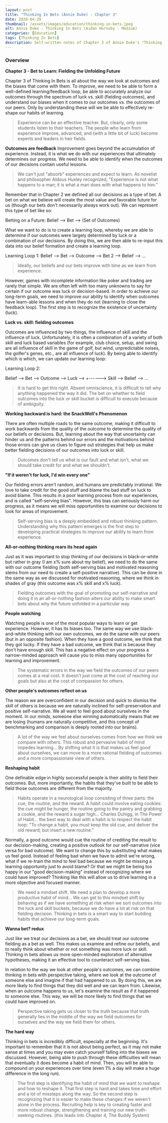 ```yaml
---
layout: post
title: "Thinking In Bets (Annie Duke) - Chapter 3"
date: 2020-04-29
thumbnail: /assets/images/education/thinking-in-bets.jpeg
alt: Annie Duke - Thinking In Bets (Aidan Hornsby - Medium)
categories: [Education]
tags: [Thinking In Bets]
description: Self-written notes of Chapter 3 of Annie Duke's "Thinking In Bets", as well as some included ideas on how to apply the content to trading performance.
---
```

<h3>Overview</h3>

**Chapter 3 - Bet to Learn: Fielding the Unfolding Future**

Chapter 3 of Thinking In Bets is all about the way we look at outcomes and the biases that come with them. To improve, we need to be able to form a well-defined learning/feedback loop, be able to accurately analyze our outcomes through the spectrum of luck vs. skill (fielding outcomes), and understand our biases when it comes to our outcomes vs. the outcomes of our peers. Only by understanding these will we be able to effectively re-shape our habits of learning.

<blockquote>Experience can be an effective teacher. But, clearly, only some students listen to their teachers. The people who learn from experience improve, advanced, and (with a little bit of luck) become experts and leaders in heir fields.</blockquote>

**Outcomes are feedback**
Improvement goes beyond the accumulation of experience. Instead, it is what we do with our experiences that ultimately determines our progress. We need to be able to identify when the outcomes of our decisions contain useful lessons.

<blockquote>We can't just "absorb" experiences and expect to learn. As novelist and philosopher Aldous Huxley recognized, "Experience is not what happens to a man; it is what a man does with what happens to him."</blockquote>

Remember that in Chapter 2 we defined all our decisions as a type of bet. A bet on what we believe will create the most value and favorable future for us (though our bets don't necessarily always work out). We can represent this type of bet like so:

Betting on a Future:
Belief --> Bet --> (Set of Outcomes)

What we want to do is to create a learning loop, whereby we are able to determine if our outcomes were largely determined by luck or a combination of our decisions. By doing this, we are then able to re-input this data into our belief formation and create a learning loop.

Learning Loop 1:
Belief --> Bet --> Outcome --> Bet 2 --> Belief --> ...

<blockquote>Ideally, our beliefs and our bets improve with time as we learn from experience.</blockquote>

However, games with incomplete information like poker and trading are rarely that simple. We are often left with too many unknowns to say for certain if our outcome was luck or decision-based. In order to achieve our long-term goals, we need to improve our ability to identify when outcomes have learn-able lessons and when they do not (learning to close the feedback loop). The first step is to recognize the existence of uncertainty (luck).

**Luck vs. skill: fielding outcomes**

Outcomes are influenced by two things, the influence of skill and the influence of luck. Unfortunately, it is often a combination of a variety of both skill and luck based variables (for example, club choice, setup, and swing are all influence of skill in the game of golf, but wind, unpredictable noises, the golfer's genes, etc., are all influence of luck). By being able to identify which is which, we can update our learning loop:

Learning Loop 2:

Belief --> Bet --> Outcome --> Luck -->
                      +------> Skill --> Belief --> ...

<blockquote>It is hard to get this right. Absent omniscience, it is difficult to tell why anything happened the way it did. The bet on whether to field outcomes into the luck or skill bucket is difficult to execute because of ambiguity.</blockquote>

**Working backward is hard: the SnackWell's Phenomenon**

There are often multiple roads to the same outcome, making it difficult to work backwards from the quality of the outcome to determine the quality of our beliefs or decisions. But, learning about the way that uncertainty can hinder us and the patterns behind our errors and the motivations behind those errors can give us clues to figure out strategies that help us make better fielding decisions of our outcomes into luck or skill.

<blockquote>Outcomes don't tell us what is our fault and what isn't, what we should take credit for and what we shouldn't.</blockquote>

**"If it weren't for luck, I'd win every one"**

Our fielding errors aren't random, and humans are predictably irrational. We love to take credit for the good stuff and blame the bad stuff on luck to avoid blame. This results in a poor learning process from our experiences, and is called "self-serving bias". However, this bias can seriously harm our progress, as it means we will miss opportunities to examine our decisions to look for areas of improvement.

<blockquote>Self-serving bias is a deeply embedded and robust thinking pattern. Understanding why this pattern emerges is the first step to developing practical strategies to improve our ability to learn from experience.</blockquote>

**All-or-nothing thinking rears its head again**

Just as it was important to stop thinking of our decisions in black-or-white but rather in gray (I am x% sure about my belief), we need to do the same with our outcome fielding (both self-serving bias and motivated reasoning stems from our need to create a self-positive narrative). This can be done in the same way as we discussed for motivated reasoning, where we think in shades of gray (this outcome was x% skill and x% luck).

<blockquote>Fielding outcomes with the goal of promoting our self-narrative and doing it in an all-or-nothing fashion alters our ability to make smart bets about why the future unfolded in a particular way.</blockquote>

**People watching**

Watching people is one of the most popular ways to learn or get experience. However, it has its biases too. The same way we use black-and-white thinking with our own outcomes, we do the same with our peers (but in an opposite fashion). When they have a good outcome, we think that they got lucky. If they have a bad outcome, we think that is because they don't have enough skill. This has a negative effect on your progress a narrow-minded approach will cause you to miss many opportunities for learning and improvement.

<blockquote>The systematic errors in the way we field the outcomes of our peers comes at a real cost. It doesn't just come at the cost of reaching our goals but also at the cost of compassion for others.</blockquote>

**Other people's outcomes reflect on us**

The reason we are overconfident in our decision and quick to dismiss the skill of others is because we are naturally inclined for self-preservation and positive self-narrative. We all want to feel good about ourselves in the moment. In our minds, someone else winning automatically means that we are losing (humans are naturally competitive, and this concept of benchmarking and comparison is deeply rooted into our brains).

<blockquote>A lot of the way we feel about ourselves comes from how we think we compare with others. This robust and pervasive habit of mind impedes learning... By shifting what it is that makes us feel good about ourselves, we can move to a more rational fielding of outcomes and a more compassionate view of others.</blockquote>

**Reshaping habit**

One definable edge in highly successful people is their ability to field their outcomes. But, more importantly, the habits that they've built to be able to field those outcomes are different from the majority.

<blockquote>Habits operate in a neurological loop consisting of three parts: the cue, the routine, and the reward. A habit could involve eating cookies: the cue might be hunger, the routine going to the pantry and grabbing a cookie, and the reward a sugar high... Charles Duhigg, in The Power of Habit... the best way to deal with a habit is to respect the habit loop: "To change a habit, you must keep the old cue, and deliver the old reward, but insert a new routine."</blockquote>

Normally, a good outcome would cue the routine of crediting the result to our decision-making, creating a positive outlook for our self-narrative (vice versa for bad outcome). We want to change this by substituting what makes us feel good. Instead of feeling bad when we have to admit we're wrong, what if we re-train the mind to feel bad because we might be missing a learning opportunity just to avoid blame? Or that we might be being too happy in our "good decision-making" instead of recognizing where we could have improved? Thinking like this will allow us to drive learning in a more objective and focused manner.

<blockquote>We need a mindset shift. We need a plan to develop a more productive habit of mind... We can get to this mindset shift by behaving as if we have something at risk when we sort outcomes into the luck and skill buckets, because we do have a lot at risk on that fielding decision. Thinking in bets is a smart way to start building habits that achieve our long-term goals.</blockquote>

**Wanna bet? redux**

Just like we treat our decisions as a bet, we should treat our outcome fielding as a bet as well. This makes us examine and refine our beliefs, and to really think about whether or not something was more luck or skill. Thinking in bets allows us more open-minded exploration of alternative hypotheses, making it an effective tool to counteract self-serving bias.

In relation to the way we look at other people's outcomes, we can combine thinking in bets with perspective taking, where we look at the outcome of someone else and imagine if that had happened to us. By doing this, we are more likely to find things that they did well and we can learn from. Likewise, when an outcome happens to us, let's examine the result as if it happened to someone else. This way, we will be more likely to find things that we could have improved on.

<blockquote>Perspective taking gets us closer to the truth because that truth generally lies in the middle of the way we field outcomes for ourselves and the way we field them for others.</blockquote>

**The hard way**

Thinking in bets is incredibly difficult, especially at the beginning. It's important to remember that it is not about being perfect, as it may not make sense at times and you may even catch yourself falling into the biases we discussed. However, being able to push through these difficulties will mean that eventually it does become a habit of mind. Then, you will be able to compound on your experiences over time (even 1% a day will make a huge difference in the long run).

<blockquote>The first step is identifying the habit of mind that we want to reshape and how to reshape it. That first step is hard and takes time and effort and a lot of missteps along the way. So the second step is recognizing that it is easier to make these changes if we weren't alone in the process. Recruiting help is key to creating faster and more robust change, strengthening and training our new truth-seeking routines. (this leads into Chapter 4, The Buddy System)</blockquote>
